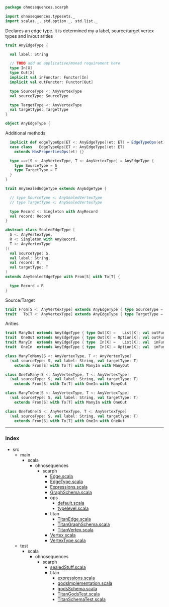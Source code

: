 
```scala
package ohnosequences.scarph

import ohnosequences.typesets._
import scalaz._, std.option._, std.list._
```


Declares an edge type. it is determined my a label, source/target vertex types and in/out arities


```scala
trait AnyEdgeType {

  val label: String

  // TODO add an applicative/monad requirement here
  type In[X]
  type Out[X]
  implicit val inFunctor: Functor[In]
  implicit val outFunctor: Functor[Out]

  type SourceType <: AnyVertexType
  val sourceType: SourceType

  type TargetType <: AnyVertexType
  val targetType: TargetType
}

object AnyEdgeType {
```

Additional methods

```scala
  implicit def edgeTypeOps[ET <: AnyEdgeType](et: ET) = EdgeTypeOps(et)
  case class   EdgeTypeOps[ET <: AnyEdgeType](et: ET) 
    extends HasPropertiesOps(et) {}

  type ==>[S <: AnyVertexType, T <: AnyVertexType] = AnyEdgeType {
    type SourceType = S
    type TargetType = T
  }
}

trait AnySealedEdgeType extends AnyEdgeType {

  // type SourceType <: AnySealedVertexType
  // type TargetType <: AnySealedVertexType

  type Record <: Singleton with AnyRecord
  val record: Record
}

abstract class SealedEdgeType [
  S <: AnyVertexType,
  R <: Singleton with AnyRecord,
  T <: AnyVertexType
](
  val sourceType: S,
  val label: String,
  val record: R,
  val targetType: T
) 
extends AnySealedEdgeType with From[S] with To[T] {

  type Record = R
}
```

Source/Target

```scala
trait From[S <: AnyVertexType] extends AnyEdgeType { type SourceType = S }
trait   To[T <: AnyVertexType] extends AnyEdgeType { type TargetType = T }
```

Arities

```scala
trait ManyOut extends AnyEdgeType { type Out[X] =   List[X]; val outFunctor = implicitly[Functor[Out]] }
trait  OneOut extends AnyEdgeType { type Out[X] = Option[X]; val outFunctor = implicitly[Functor[Out]] }
trait ManyIn  extends AnyEdgeType { type  In[X] =   List[X]; val  inFunctor = implicitly[Functor[In]] }
trait  OneIn  extends AnyEdgeType { type  In[X] = Option[X]; val  inFunctor = implicitly[Functor[In]] }

class ManyToMany[S <: AnyVertexType, T <: AnyVertexType]
  (val sourceType: S, val label: String, val targetType: T) 
    extends From[S] with To[T] with ManyIn with ManyOut

class OneToMany[S <: AnyVertexType, T <: AnyVertexType]
  (val sourceType: S, val label: String, val targetType: T) 
    extends From[S] with To[T] with OneIn with ManyOut

class ManyToOne[S <: AnyVertexType, T <: AnyVertexType]
  (val sourceType: S, val label: String, val targetType: T) 
    extends From[S] with To[T] with ManyIn with OneOut

class OneToOne[S <: AnyVertexType, T <: AnyVertexType]
  (val sourceType: S, val label: String, val targetType: T) 
    extends From[S] with To[T] with OneIn with OneOut

```


------

### Index

+ src
  + main
    + scala
      + ohnosequences
        + scarph
          + [Edge.scala][main/scala/ohnosequences/scarph/Edge.scala]
          + [EdgeType.scala][main/scala/ohnosequences/scarph/EdgeType.scala]
          + [Expressions.scala][main/scala/ohnosequences/scarph/Expressions.scala]
          + [GraphSchema.scala][main/scala/ohnosequences/scarph/GraphSchema.scala]
          + ops
            + [default.scala][main/scala/ohnosequences/scarph/ops/default.scala]
            + [typelevel.scala][main/scala/ohnosequences/scarph/ops/typelevel.scala]
          + titan
            + [TitanEdge.scala][main/scala/ohnosequences/scarph/titan/TitanEdge.scala]
            + [TitanGraphSchema.scala][main/scala/ohnosequences/scarph/titan/TitanGraphSchema.scala]
            + [TitanVertex.scala][main/scala/ohnosequences/scarph/titan/TitanVertex.scala]
          + [Vertex.scala][main/scala/ohnosequences/scarph/Vertex.scala]
          + [VertexType.scala][main/scala/ohnosequences/scarph/VertexType.scala]
  + test
    + scala
      + ohnosequences
        + scarph
          + [sealedStuff.scala][test/scala/ohnosequences/scarph/sealedStuff.scala]
          + titan
            + [expressions.scala][test/scala/ohnosequences/scarph/titan/expressions.scala]
            + [godsImplementation.scala][test/scala/ohnosequences/scarph/titan/godsImplementation.scala]
            + [godsSchema.scala][test/scala/ohnosequences/scarph/titan/godsSchema.scala]
            + [TitanGodsTest.scala][test/scala/ohnosequences/scarph/titan/TitanGodsTest.scala]
            + [TitanSchemaTest.scala][test/scala/ohnosequences/scarph/titan/TitanSchemaTest.scala]

[main/scala/ohnosequences/scarph/Edge.scala]: Edge.scala.md
[main/scala/ohnosequences/scarph/EdgeType.scala]: EdgeType.scala.md
[main/scala/ohnosequences/scarph/Expressions.scala]: Expressions.scala.md
[main/scala/ohnosequences/scarph/GraphSchema.scala]: GraphSchema.scala.md
[main/scala/ohnosequences/scarph/ops/default.scala]: ops/default.scala.md
[main/scala/ohnosequences/scarph/ops/typelevel.scala]: ops/typelevel.scala.md
[main/scala/ohnosequences/scarph/titan/TitanEdge.scala]: titan/TitanEdge.scala.md
[main/scala/ohnosequences/scarph/titan/TitanGraphSchema.scala]: titan/TitanGraphSchema.scala.md
[main/scala/ohnosequences/scarph/titan/TitanVertex.scala]: titan/TitanVertex.scala.md
[main/scala/ohnosequences/scarph/Vertex.scala]: Vertex.scala.md
[main/scala/ohnosequences/scarph/VertexType.scala]: VertexType.scala.md
[test/scala/ohnosequences/scarph/sealedStuff.scala]: ../../../../test/scala/ohnosequences/scarph/sealedStuff.scala.md
[test/scala/ohnosequences/scarph/titan/expressions.scala]: ../../../../test/scala/ohnosequences/scarph/titan/expressions.scala.md
[test/scala/ohnosequences/scarph/titan/godsImplementation.scala]: ../../../../test/scala/ohnosequences/scarph/titan/godsImplementation.scala.md
[test/scala/ohnosequences/scarph/titan/godsSchema.scala]: ../../../../test/scala/ohnosequences/scarph/titan/godsSchema.scala.md
[test/scala/ohnosequences/scarph/titan/TitanGodsTest.scala]: ../../../../test/scala/ohnosequences/scarph/titan/TitanGodsTest.scala.md
[test/scala/ohnosequences/scarph/titan/TitanSchemaTest.scala]: ../../../../test/scala/ohnosequences/scarph/titan/TitanSchemaTest.scala.md